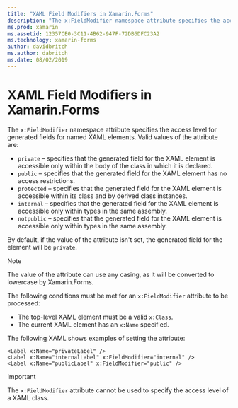 ```yaml
---
title: "XAML Field Modifiers in Xamarin.Forms"
description: "The x:FieldModifier namespace attribute specifies the access level for generated fields for named XAML elements."
ms.prod: xamarin
ms.assetid: 12357CE0-3C11-4B62-947F-72DB6DFC23A2
ms.technology: xamarin-forms
author: davidbritch
ms.author: dabritch
ms.date: 08/02/2019
---
```


# XAML Field Modifiers in Xamarin.Forms

The `x:FieldModifier` namespace attribute specifies the access level for generated fields for named XAML elements. Valid values of the attribute are:

- `private` – specifies that the generated field for the XAML element is accessible only within the body of the class in which it is declared.
- `public`  – specifies that the generated field for the XAML element has no access restrictions.
- `protected` – specifies that the generated field for the XAML element is accessible within its class and by derived class instances.
- `internal` – specifies that the generated field for the XAML element is accessible only within types in the same assembly.
- `notpublic` – specifies that the generated field for the XAML element is accessible only within types in the same assembly.

By default, if the value of the attribute isn't set, the generated field for the element will be `private`.

> [!NOTE]
> The value of the attribute can use any casing, as it will be converted to lowercase by Xamarin.Forms.

The following conditions must be met for an `x:FieldModifier` attribute to be processed:

- The top-level XAML element must be a valid `x:Class`.
- The current XAML element has an `x:Name` specified.

The following XAML shows examples of setting the attribute:

```xaml
<Label x:Name="privateLabel" />
<Label x:Name="internalLabel" x:FieldModifier="internal" />
<Label x:Name="publicLabel" x:FieldModifier="public" />
```

> [!IMPORTANT]
> The `x:FieldModifier` attribute cannot be used to specify the access level of a XAML class.
